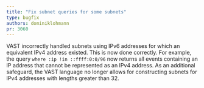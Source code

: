 ```yaml
---
title: "Fix subnet queries for some subnets"
type: bugfix
authors: dominiklohmann
pr: 3060
---
```


VAST incorrectly handled subnets using IPv6 addresses for which an equivalent
IPv4 address existed. This is now done correctly. For example, the query `where
:ip !in ::ffff:0:0/96` now returns all events containing an IP address that
cannot be represented as an IPv4 address. As an additional safeguard, the VAST
language no longer allows for constructing subnets for IPv4 addresses with
lengths greater than 32.
